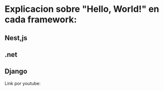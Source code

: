 # Explicacion sobre "Hello, World!" en cada framework:
## Nest,js
## .net
## Django

Link por youtube: 